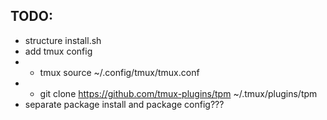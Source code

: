## TODO:

- structure install.sh
- add tmux config
- - tmux source ~/.config/tmux/tmux.conf
- - git clone https://github.com/tmux-plugins/tpm ~/.tmux/plugins/tpm
- separate package install and package config???
